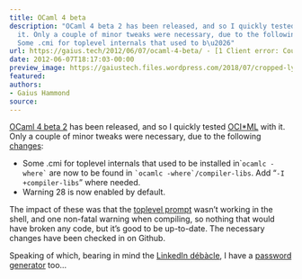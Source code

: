 ```yaml
---
title: OCaml 4 beta
description: "OCaml 4 beta 2 has been released, and so I quickly tested OCI*ML with
  it. Only a couple of minor tweaks were necessary, due to the following changes:
  Some .cmi for toplevel internals that used to b\u2026"
url: https://gaius.tech/2012/06/07/ocaml-4-beta/ - [1 Client error: Couldn't resolve host name]
date: 2012-06-07T18:17:03-00:00
preview_image: https://gaiustech.files.wordpress.com/2018/07/cropped-lynx.jpg?w=180
featured:
authors:
- Gaius Hammond
source:
---
```


<p><a href="http://caml.inria.fr/pub/distrib/ocaml-4.00/">OCaml 4 beta 2</a> has been released, and so I quickly tested <a href="http://gaiustech.github.com/ociml/ - [404 Not Found]">OCI*ML</a> with it. Only a couple of minor tweaks were necessary, due to the following <a href="http://caml.inria.fr/pub/distrib/ocaml-4.00/notes/Changes">changes</a>:</p>
<ul>
<li>Some .cmi for toplevel internals that used to be installed in`<code>ocamlc -where`</code> are now to be found in  <code>`ocamlc -where`/compiler-libs</code>. Add &ldquo;<code>-I +compiler-libs</code>&rdquo; where needed.</li>
<li>Warning 28 is now enabled by default.</li>
</ul>
<p>The impact of these was that the <a href="https://gaiustech.wordpress.com/2011/05/28/ociml-minor-updates/">toplevel prompt</a> wasn&rsquo;t working in the shell, and one non-fatal warning when compiling, so nothing that would have broken any code, but it&rsquo;s good to be up-to-date. The necessary changes have been checked in on Github. </p>
<p>Speaking of which, bearing in mind the <a href="http://www.bbc.co.uk/news/technology-18338956">LinkedIn d&eacute;b&agrave;cle</a>, I have a <a href="http://github.com/gaiustech/MkPasswd">password generator</a> too&hellip;</p>

